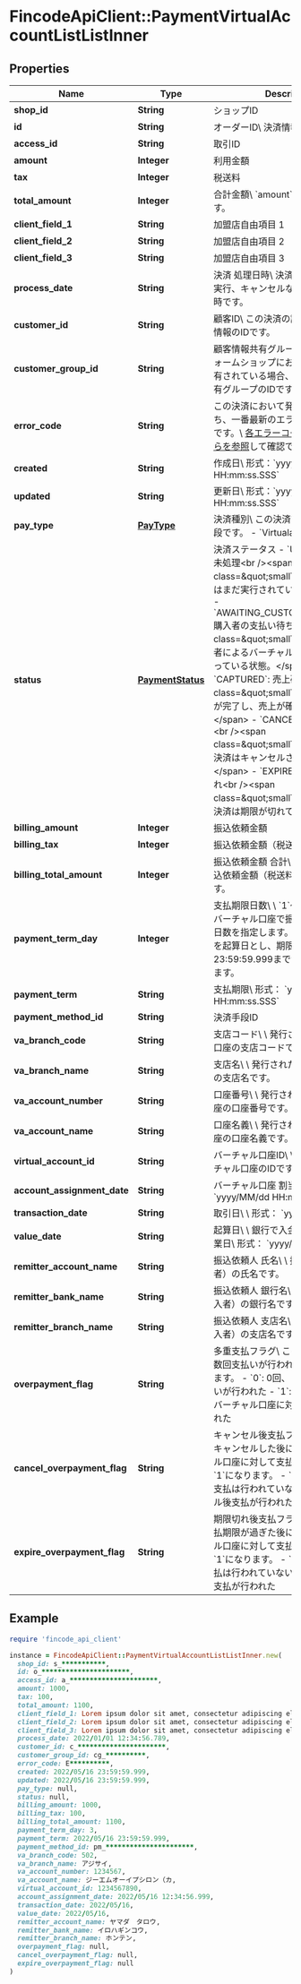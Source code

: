 # FincodeApiClient::PaymentVirtualAccountListListInner

## Properties

| Name | Type | Description | Notes |
| ---- | ---- | ----------- | ----- |
| **shop_id** | **String** | ショップID  | [optional] |
| **id** | **String** | オーダーID\\ 決済情報のIDです。  | [optional] |
| **access_id** | **String** | 取引ID  | [optional] |
| **amount** | **Integer** | 利用金額  | [optional] |
| **tax** | **Integer** | 税送料  | [optional] |
| **total_amount** | **Integer** | 合計金額\\ &#x60;amount&#x60;と&#x60;tax&#x60;の合計値です。  | [optional] |
| **client_field_1** | **String** | 加盟店自由項目 1  | [optional] |
| **client_field_2** | **String** | 加盟店自由項目 2  | [optional] |
| **client_field_3** | **String** | 加盟店自由項目 3  | [optional] |
| **process_date** | **String** | 決済 処理日時\\ 決済の各種処理（決済実行、キャンセルなど）が行われた日時です。  | [optional] |
| **customer_id** | **String** | 顧客ID\\ この決済の請求先となる顧客情報のIDです。  | [optional] |
| **customer_group_id** | **String** | 顧客情報共有グループID\\ プラットフォームショップにおいて顧客情報が共有されている場合、顧客が所属する共有グループのIDです。  | [optional] |
| **error_code** | **String** | この決済において発生したエラーのうち、一番最新のエラーのエラーコードです。\\ [各エラーコードの定義はこちらを参照](https://docs.fincode.jp/develop_support/error)して確認できます。  | [optional] |
| **created** | **String** | 作成日\\ 形式：&#x60;yyyy/MM/dd HH:mm:ss.SSS&#x60;  | [optional] |
| **updated** | **String** | 更新日\\ 形式：&#x60;yyyy/MM/dd HH:mm:ss.SSS&#x60;  | [optional] |
| **pay_type** | [**PayType**](PayType.md) | 決済種別\\ この決済で利用する決済手段です。  - &#x60;Virtualaccount&#x60;: 銀行振込  | [optional] |
| **status** | [**PaymentStatus**](PaymentStatus.md) | 決済ステータス  - &#x60;UNPROCESSED&#x60;: 未処理&lt;br /&gt;&lt;span class&#x3D;\&quot;smallText\&quot;&gt;請求はまだ実行されていません。&lt;/span&gt; - &#x60;AWAITING_CUSTOMER_PAYMENT&#x60;: 購入者の支払い待ち&lt;br /&gt;&lt;span class&#x3D;\&quot;smallText\&quot;&gt;購入者によるバーチャル口座への振込を待っている状態。&lt;/span&gt; - &#x60;CAPTURED&#x60;: 売上確定&lt;br /&gt;&lt;span class&#x3D;\&quot;smallText\&quot;&gt;振込が完了し、売上が確定しています。&lt;/span&gt; - &#x60;CANCELED&#x60;: キャンセル&lt;br /&gt;&lt;span class&#x3D;\&quot;smallText\&quot;&gt;この決済はキャンセルされました。&lt;/span&gt; - &#x60;EXPIRED&#x60;: 決済の期限切れ&lt;br /&gt;&lt;span class&#x3D;\&quot;smallText\&quot;&gt;この決済は期限が切れています。&lt;/span&gt;  | [optional] |
| **billing_amount** | **Integer** | 振込依頼金額  | [optional] |
| **billing_tax** | **Integer** | 振込依頼金額（税送料）  | [optional] |
| **billing_total_amount** | **Integer** | 振込依頼金額 合計\\ 振込依頼金額と振込依頼金額（税送料）の合計金額です。  | [optional] |
| **payment_term_day** | **Integer** | 支払期限日数\\ \\ &#x60;1&#x60;～&#x60;90&#x60;日の範囲でバーチャル口座で振り込み可能な期限日数を指定します。\\ 決済実行の翌日を起算日とし、期限日の23:59:59.999までが支払期限となります。  | [optional] |
| **payment_term** | **String** | 支払期限\\ 形式： &#x60;yyyy/MM/dd HH:mm:ss.SSS&#x60;  | [optional] |
| **payment_method_id** | **String** | 決済手段ID | [optional] |
| **va_branch_code** | **String** | 支店コード\\ \\ 発行されたバーチャル口座の支店コードです。  | [optional] |
| **va_branch_name** | **String** | 支店名\\ \\ 発行されたバーチャル口座の支店名です。  | [optional] |
| **va_account_number** | **String** | 口座番号\\ \\ 発行されたバーチャル口座の口座番号です。  | [optional] |
| **va_account_name** | **String** | 口座名義\\ \\ 発行されたバーチャル口座の口座名義です。  | [optional] |
| **virtual_account_id** | **String** | バーチャル口座ID\\ \\ 発行されたバーチャル口座のIDです。  | [optional] |
| **account_assignment_date** | **String** | バーチャル口座 割当日時\\ 形式： &#x60;yyyy/MM/dd HH:mm:ss.SSS&#x60;  | [optional] |
| **transaction_date** | **String** | 取引日\\ \\ 形式： &#x60;yyyy/MM/dd&#x60;  | [optional] |
| **value_date** | **String** | 起算日\\ \\ 銀行で入金が処理された営業日\\ 形式： &#x60;yyyy/MM/dd&#x60;  | [optional] |
| **remitter_account_name** | **String** | 振込依頼人 氏名\\ \\ 振込依頼人（購入者）の氏名です。  | [optional] |
| **remitter_bank_name** | **String** | 振込依頼人 銀行名\\ \\ 振込依頼人（購入者）の銀行名です。  | [optional] |
| **remitter_branch_name** | **String** | 振込依頼人 支店名\\ \\ 振込依頼人（購入者）の支店名です。  | [optional] |
| **overpayment_flag** | **String** | 多重支払フラグ\\ この決済に対して複数回支払いが行われた場合&#x60;1&#x60;になります。  - &#x60;0&#x60;: 0回、または1回の支払いが行われた - &#x60;1&#x60;: 2回以上、同一のバーチャル口座に対して支払いが行われた  | [optional] |
| **cancel_overpayment_flag** | **String** | キャンセル後支払フラグ\\ この決済をキャンセルした後に購入者がバーチャル口座に対して支払いを行った場合&#x60;1&#x60;になります。  - &#x60;0&#x60;: キャンセル後支払は行われていない - &#x60;1&#x60;: キャンセル後支払が行われた  | [optional] |
| **expire_overpayment_flag** | **String** | 期限切れ後支払フラグ\\ この決済の支払期限が過ぎた後に購入者がバーチャル口座に対して支払いを行った場合&#x60;1&#x60;になります。  - &#x60;0&#x60;: 期限切れ後支払は行われていない - &#x60;1&#x60;: 期限切れ後支払が行われた  | [optional] |

## Example

```ruby
require 'fincode_api_client'

instance = FincodeApiClient::PaymentVirtualAccountListListInner.new(
  shop_id: s_***********,
  id: o_**********************,
  access_id: a_**********************,
  amount: 1000,
  tax: 100,
  total_amount: 1100,
  client_field_1: Lorem ipsum dolor sit amet, consectetur adipiscing elit, sed do eiusmod tempor incididunt ut labore,
  client_field_2: Lorem ipsum dolor sit amet, consectetur adipiscing elit, sed do eiusmod tempor incididunt ut labore,
  client_field_3: Lorem ipsum dolor sit amet, consectetur adipiscing elit, sed do eiusmod tempor incididunt ut labore,
  process_date: 2022/01/01 12:34:56.789,
  customer_id: c_**********************,
  customer_group_id: cg_**********,
  error_code: E**********,
  created: 2022/05/16 23:59:59.999,
  updated: 2022/05/16 23:59:59.999,
  pay_type: null,
  status: null,
  billing_amount: 1000,
  billing_tax: 100,
  billing_total_amount: 1100,
  payment_term_day: 3,
  payment_term: 2022/05/16 23:59:59.999,
  payment_method_id: pm_**********************,
  va_branch_code: 502,
  va_branch_name: アジサイ,
  va_account_number: 1234567,
  va_account_name: ジーエムオーイプシロン（カ,
  virtual_account_id: 1234567890,
  account_assignment_date: 2022/05/16 12:34:56.999,
  transaction_date: 2022/05/16,
  value_date: 2022/05/16,
  remitter_account_name: ヤマダ　タロウ,
  remitter_bank_name: イロハギンコウ,
  remitter_branch_name: ホンテン,
  overpayment_flag: null,
  cancel_overpayment_flag: null,
  expire_overpayment_flag: null
)
```

